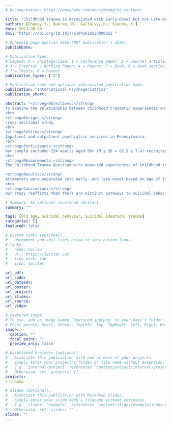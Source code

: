 ```yaml
---
# Documentation: https://wowchemy.com/docs/managing-content/

title: "Childhood Trauma is Associated with Early-Onset but not Late-Onset Suicidal Behavior in Late-Life Depression"
authors: [Chang, Y.; Buerke, M.; Galfalvy, H.; Szanto, K.]
date: 2023-08-29
doi: "https://doi.org/10.1017/S1041610223000662 "

# Schedule page publish date (NOT publication's date).
publishDate: 

# Publication type.
# Legend: 0 = Uncategorized; 1 = Conference paper; 2 = Journal article;
# 3 = Preprint / Working Paper; 4 = Report; 5 = Book; 6 = Book section;
# 7 = Thesis; 8 = Patent
publication_types: ["2"]

# Publication name and optional abbreviated publication name.
publication: "International Psychogeriatrics"
publication_short:

abstract: "<strong>Objectives:</strong>
To examine the relationship between childhood traumatic experiences and early and late-onset suicidal behavior among depressed older adults.
<br>
<strong>Design: </strong>
Cross-sectional study.
<br>
<strong>Setting:</strong>
Inpatient and outpatient psychiatric services in Pennsylvania.
<br>
<strong>Participants:</strong>
Our sample included 224 adults aged 50+ (M ± SD = 62.5 ± 7.4) recruited into three depressed groups: (1) 84 suicide attempters, (2) 44 suicide ideators, and (3) 58 non-suicidal comparisons, and a non-psychiatric healthy comparison group (N = 38).
<br>
<strong>Measurements:</strong>
The Childhood Trauma Questionnaire measured experiences of childhood trauma such as emotional abuse, physical abuse, emotional neglect, physical neglect, and sexual abuse.

<strong>Results:</strong>
Attempters were separated into early- and late-onset based on age of first attempt using a statistical algorithm that identified a cutoff age of 30 years old. Overall, we found group differences in emotional and physical abuse and neglect in both genders and sexual abuse in females, but not in males. Early-onset attempters experienced more childhood emotional abuse and neglect than late-onset attempters and were more likely to have experienced multiple forms of abuse. They also experienced more emotional abuse and neglect than all comparison groups. Consistently, early-onset attempters more often met criteria for current or lifetime PTSD relative to late-onset attempters and most comparison groups. Late-onset attempters had similar levels of childhood trauma as other depressed groups.
<br>
<strong>Conclusions:</strong>
Our study reaffirms that there are distinct pathways to suicidal behavior in older adults based on their age of first suicide attempt and that trauma experienced in childhood has long-lasting emotional and behavioral consequences, even into late life."

# Summary. An optional shortened abstract.
summary: ""

tags: [Old age, Suicidal behavior, Suicidal ideation, trauma]
categories: []
featured: false

# Custom links (optional).
#   Uncomment and edit lines below to show custom links.
# links:
# - name: Follow
#   url: https://twitter.com
#   icon_pack: fab
#   icon: twitter

url_pdf: 
url_code:
url_dataset:
url_poster:
url_project:
url_slides:
url_source:
url_video:

# Featured image
# To use, add an image named `featured.jpg/png` to your page's folder. 
# Focal points: Smart, Center, TopLeft, Top, TopRight, Left, Right, BottomLeft, Bottom, BottomRight.
image:
  caption: ""
  focal_point: ""
  preview_only: false

# Associated Projects (optional).
#   Associate this publication with one or more of your projects.
#   Simply enter your project's folder or file name without extension.
#   E.g. `internal-project` references `content/project/internal-project/index.md`.
#   Otherwise, set `projects: []`.
projects:
- trauma

# Slides (optional).
#   Associate this publication with Markdown slides.
#   Simply enter your slide deck's filename without extension.
#   E.g. `slides: "example"` references `content/slides/example/index.md`.
#   Otherwise, set `slides: ""`.
slides: ""
---
```

